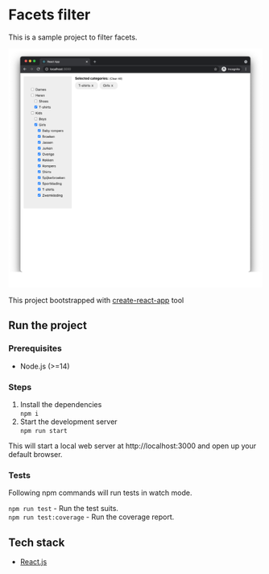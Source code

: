 # Facets filter

This is a sample project to filter facets.

![screenshot](./screenshot.png)

This project bootstrapped with [create-react-app](https://www.npmjs.com/package/create-react-app) tool

## Run the project

### Prerequisites

- Node.js (>=14)


### Steps

1. Install the dependencies  
   `npm i`
2. Start the development server  
   `npm run start`

This will start a local web server at http://localhost:3000 and open up your default browser.

### Tests

Following npm commands will run tests in watch mode.

`npm run test` - Run the test suits.  
`npm run test:coverage` - Run the coverage report.  



## Tech stack

- [React.js](http://reactjs.org/)
